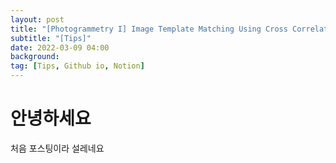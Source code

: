 ```yaml
---
layout: post
title: "[Photogrammetry I] Image Template Matching Using Cross Correlation"
subtitle: "[Tips]"
date: 2022-03-09 04:00
background: 
tag: [Tips, Github io, Notion]
---
```


# 안녕하세요
처음 포스팅이라 설레네요
